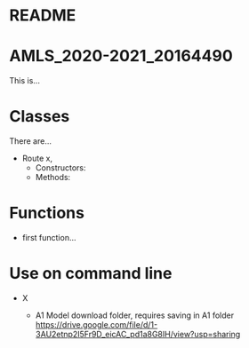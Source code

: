 # README
# AMLS_2020-2021_20164490
This is...

# Classes

There are...

- Route x, 
    - Constructors: 
    - Methods:  

# Functions 

- first function...


# Use on command line

- X
    
    - A1 Model download folder, requires saving in A1 folder
    https://drive.google.com/file/d/1-3AU2etnp2I5Fr9D_eicAC_pd1a8G8IH/view?usp=sharing
    
